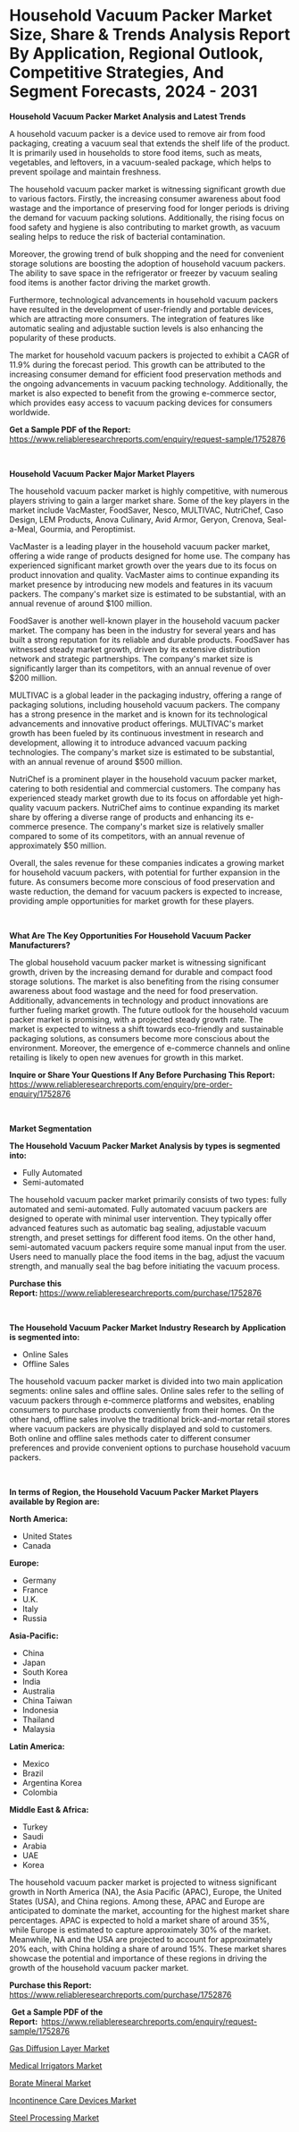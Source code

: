 <p><h1>Household Vacuum Packer Market Size, Share & Trends Analysis Report By Application, Regional Outlook, Competitive Strategies, And Segment Forecasts, 2024 - 2031</h1></p><p><strong>Household Vacuum Packer Market Analysis and Latest Trends</strong></p>
<p><p>A household vacuum packer is a device used to remove air from food packaging, creating a vacuum seal that extends the shelf life of the product. It is primarily used in households to store food items, such as meats, vegetables, and leftovers, in a vacuum-sealed package, which helps to prevent spoilage and maintain freshness.</p><p>The household vacuum packer market is witnessing significant growth due to various factors. Firstly, the increasing consumer awareness about food wastage and the importance of preserving food for longer periods is driving the demand for vacuum packing solutions. Additionally, the rising focus on food safety and hygiene is also contributing to market growth, as vacuum sealing helps to reduce the risk of bacterial contamination.</p><p>Moreover, the growing trend of bulk shopping and the need for convenient storage solutions are boosting the adoption of household vacuum packers. The ability to save space in the refrigerator or freezer by vacuum sealing food items is another factor driving the market growth.</p><p>Furthermore, technological advancements in household vacuum packers have resulted in the development of user-friendly and portable devices, which are attracting more consumers. The integration of features like automatic sealing and adjustable suction levels is also enhancing the popularity of these products.</p><p>The market for household vacuum packers is projected to exhibit a CAGR of 11.9% during the forecast period. This growth can be attributed to the increasing consumer demand for efficient food preservation methods and the ongoing advancements in vacuum packing technology. Additionally, the market is also expected to benefit from the growing e-commerce sector, which provides easy access to vacuum packing devices for consumers worldwide.</p></p>
<p><strong>Get a Sample PDF of the Report:&nbsp;</strong> <a href="https://www.reliableresearchreports.com/enquiry/request-sample/1752876">https://www.reliableresearchreports.com/enquiry/request-sample/1752876</a></p>
<p>&nbsp;</p>
<p><strong>Household Vacuum Packer Major Market Players</strong></p>
<p><p>The household vacuum packer market is highly competitive, with numerous players striving to gain a larger market share. Some of the key players in the market include VacMaster, FoodSaver, Nesco, MULTIVAC, NutriChef, Caso Design, LEM Products, Anova Culinary, Avid Armor, Geryon, Crenova, Seal-a-Meal, Gourmia, and Peroptimist.</p><p>VacMaster is a leading player in the household vacuum packer market, offering a wide range of products designed for home use. The company has experienced significant market growth over the years due to its focus on product innovation and quality. VacMaster aims to continue expanding its market presence by introducing new models and features in its vacuum packers. The company's market size is estimated to be substantial, with an annual revenue of around $100 million.</p><p>FoodSaver is another well-known player in the household vacuum packer market. The company has been in the industry for several years and has built a strong reputation for its reliable and durable products. FoodSaver has witnessed steady market growth, driven by its extensive distribution network and strategic partnerships. The company's market size is significantly larger than its competitors, with an annual revenue of over $200 million.</p><p>MULTIVAC is a global leader in the packaging industry, offering a range of packaging solutions, including household vacuum packers. The company has a strong presence in the market and is known for its technological advancements and innovative product offerings. MULTIVAC's market growth has been fueled by its continuous investment in research and development, allowing it to introduce advanced vacuum packing technologies. The company's market size is estimated to be substantial, with an annual revenue of around $500 million.</p><p>NutriChef is a prominent player in the household vacuum packer market, catering to both residential and commercial customers. The company has experienced steady market growth due to its focus on affordable yet high-quality vacuum packers. NutriChef aims to continue expanding its market share by offering a diverse range of products and enhancing its e-commerce presence. The company's market size is relatively smaller compared to some of its competitors, with an annual revenue of approximately $50 million.</p><p>Overall, the sales revenue for these companies indicates a growing market for household vacuum packers, with potential for further expansion in the future. As consumers become more conscious of food preservation and waste reduction, the demand for vacuum packers is expected to increase, providing ample opportunities for market growth for these players.</p></p>
<p>&nbsp;</p>
<p><strong>What Are The Key Opportunities For Household Vacuum Packer Manufacturers?</strong></p>
<p><p>The global household vacuum packer market is witnessing significant growth, driven by the increasing demand for durable and compact food storage solutions. The market is also benefiting from the rising consumer awareness about food wastage and the need for food preservation. Additionally, advancements in technology and product innovations are further fueling market growth. The future outlook for the household vacuum packer market is promising, with a projected steady growth rate. The market is expected to witness a shift towards eco-friendly and sustainable packaging solutions, as consumers become more conscious about the environment. Moreover, the emergence of e-commerce channels and online retailing is likely to open new avenues for growth in this market.</p></p>
<p><strong>Inquire or Share Your Questions If Any Before Purchasing This Report:</strong> <a href="https://www.reliableresearchreports.com/enquiry/pre-order-enquiry/1752876">https://www.reliableresearchreports.com/enquiry/pre-order-enquiry/1752876</a></p>
<p>&nbsp;</p>
<p><strong>Market Segmentation</strong></p>
<p><strong>The Household Vacuum Packer Market Analysis by types is segmented into:</strong></p>
<p><ul><li>Fully Automated</li><li>Semi-automated</li></ul></p>
<p><p>The household vacuum packer market primarily consists of two types: fully automated and semi-automated. Fully automated vacuum packers are designed to operate with minimal user intervention. They typically offer advanced features such as automatic bag sealing, adjustable vacuum strength, and preset settings for different food items. On the other hand, semi-automated vacuum packers require some manual input from the user. Users need to manually place the food items in the bag, adjust the vacuum strength, and manually seal the bag before initiating the vacuum process.</p></p>
<p><strong>Purchase this Report:&nbsp;</strong><a href="https://www.reliableresearchreports.com/purchase/1752876">https://www.reliableresearchreports.com/purchase/1752876</a></p>
<p>&nbsp;</p>
<p><strong>The Household Vacuum Packer Market Industry Research by Application is segmented into:</strong></p>
<p><ul><li>Online Sales</li><li>Offline Sales</li></ul></p>
<p><p>The household vacuum packer market is divided into two main application segments: online sales and offline sales. Online sales refer to the selling of vacuum packers through e-commerce platforms and websites, enabling consumers to purchase products conveniently from their homes. On the other hand, offline sales involve the traditional brick-and-mortar retail stores where vacuum packers are physically displayed and sold to customers. Both online and offline sales methods cater to different consumer preferences and provide convenient options to purchase household vacuum packers.</p></p>
<p>&nbsp;</p>
<p><strong>In terms of Region, the Household Vacuum Packer Market Players available by Region are:</strong></p>
<p>
    <p> <strong> North America: </strong>
        <ul>
            <li>United States</li>
            <li>Canada</li>
        </ul>
        </p> 
    <p> <strong> Europe: </strong>
        <ul>
            <li>Germany</li>
            <li>France</li>
            <li>U.K.</li>
            <li>Italy</li>
            <li>Russia</li>
        </ul>
        </p> 
    <p> <strong> Asia-Pacific: </strong>
        <ul>
            <li>China</li>
            <li>Japan</li>
            <li>South Korea</li>
            <li>India</li>
            <li>Australia</li>
            <li>China Taiwan</li>
            <li>Indonesia</li>
            <li>Thailand</li>
            <li>Malaysia</li>
        </ul>
        </p> 
    <p> <strong> Latin America: </strong>
        <ul>
            <li>Mexico</li>
            <li>Brazil</li>
            <li>Argentina Korea</li>
            <li>Colombia</li>
        </ul>
        </p> 
    <p> <strong> Middle East & Africa: </strong>
        <ul>
            <li>Turkey</li>
            <li>Saudi</li>
            <li>Arabia</li>
            <li>UAE</li>
            <li>Korea</li>
        </ul>
    </p>
    </p>
<p><p>The household vacuum packer market is projected to witness significant growth in North America (NA), the Asia Pacific (APAC), Europe, the United States (USA), and China regions. Among these, APAC and Europe are anticipated to dominate the market, accounting for the highest market share percentages. APAC is expected to hold a market share of around 35%, while Europe is estimated to capture approximately 30% of the market. Meanwhile, NA and the USA are projected to account for approximately 20% each, with China holding a share of around 15%. These market shares showcase the potential and importance of these regions in driving the growth of the household vacuum packer market.</p></p>
<p><strong>Purchase this Report: </strong><a href="https://www.reliableresearchreports.com/purchase/1752876">https://www.reliableresearchreports.com/purchase/1752876</a></p>
<p>&nbsp;<strong>Get a Sample PDF of the Report:&nbsp;&nbsp;</strong><a href="https://www.reliableresearchreports.com/enquiry/request-sample/1752876">https://www.reliableresearchreports.com/enquiry/request-sample/1752876</a></p>
<p><strong></strong></p>
<p><p><a href="https://medium.com/@crystalpena2022/gas-diffusion-layer-market-insights-into-market-cagr-market-trends-and-growth-strategies-867ee6bb0b2b">Gas Diffusion Layer Market</a></p><p><a href="https://github.com/bentleemidoriestelle7o/Market-Research-Report-List-1/blob/main/medical-irrigators-market.md">Medical Irrigators Market</a></p><p><a href="https://medium.com/@crystalpena2022/borate-mineral-market-size-cagr-trends-2024-2030-dff3ddd76e62">Borate Mineral Market</a></p><p><a href="https://github.com/jerrycopelandthomaswsqd8q/Market-Research-Report-List-1/blob/main/incontinence-care-devices-market.md">Incontinence Care Devices Market</a></p><p><a href="https://medium.com/@crystalpena2022/steel-processing-market-insights-into-market-cagr-market-trends-and-growth-strategies-03c48aa3d389">Steel Processing Market</a></p></p>